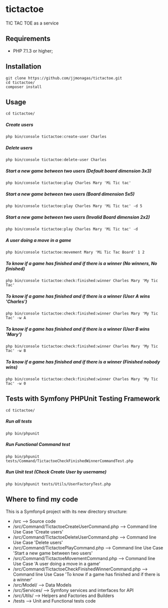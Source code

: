 # tictactoe
TIC TAC TOE as a service
## Requirements

* PHP 7.1.3 or higher;

## Installation

```
git clone https://github.com/jjmonagas/tictactoe.git
cd tictactoe/
composer install
```

## Usage

```
cd tictactoe/
```

##### Create users 
```
php bin/console tictactoe:create-user Charles
```

##### Delete users 
```
php bin/console tictactoe:delete-user Charles
```

##### Start a new game between two users (Default board dimension 3x3)
```
php bin/console tictactoe:play Charles Mary 'Mi Tic tac'
```


##### Start a new game between two users (Board dimension 5x5)
```
php bin/console tictactoe:play Charles Mary 'Mi Tic tac' -d 5
```

##### Start a new game between two users (Invalid Board dimension 2x2)
```
php bin/console tictactoe:play Charles Mary 'Mi Tic tac' -d 
```

##### A user doing a move in a game
```
php bin/console tictactoe:movement Mary 'Mi Tic Tac Board' 1 2
```

##### To know if a game has finished and if there is a winner (No winners, No finished)
```
php bin/console tictactoe:check:finished:winner Charles Mary 'My Tic Tac' 
```

##### To know if a game has finished and if there is a winner (User A wins 'Charles')
```
php bin/console tictactoe:check:finished:winner Charles Mary 'My Tic Tac' -w A
```

##### To know if a game has finished and if there is a winner (User B wins 'Mary')
```
php bin/console tictactoe:check:finished:winner Charles Mary 'My Tic Tac' -w B
```

##### To know if a game has finished and if there is a winner (Finished nobody wins)
```
php bin/console tictactoe:check:finished:winner Charles Mary 'My Tic Tac' -w 0
```



## Tests with Symfony PHPUnit Testing Framework

```
cd tictactoe/
```

##### Run all tests
```
php bin/phpunit 
```

##### Run Functional Command test
```
php bin/phpunit tests/Command/TictactoeCheckFinishedWinnerCommandTest.php
```

##### Run Unit test (Check Create User by username)
```
php bin/phpunit tests/Utils/UserFactoryTest.php
```


## Where to find my code

This is a Symfony4 project with its new directory structure:

* /src -->  Source code
* /src/Command/TictactoeCreateUserCommand.php --> Command line Use Case 'Create users'
* /src/Command/TictactoeDeleteUserCommand.php --> Command line Use Case 'Delete users'
* /src/Command/TictactoePlayCommand.php --> Command line Use Case 'Start a new game between two users'
* /src/Command/TictactoeMovementCommand.php --> Command line Use Case 'A user doing a move in a game'
* /src/Command/TictactoeCheckFinishedWinnerCommand.php --> Command line Use Case 'To know if a game has finished and if there is a winner'
* /src/Model/ --> Data Models
* /src/Services/ --> Symfony services and interfaces for API
* /src/Utils/ --> Helpers and Factories and Builders
* /tests --> Unit and Functional tests code
